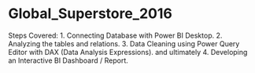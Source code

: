 # Global_Superstore_2016
Steps Covered: 1. Connecting Database with Power BI Desktop. 2. Analyzing the tables and relations. 3. Data Cleaning using Power Query Editor with DAX (Data Analysis Expressions).     and ultimately 4. Developing an Interactive BI Dashboard / Report.
